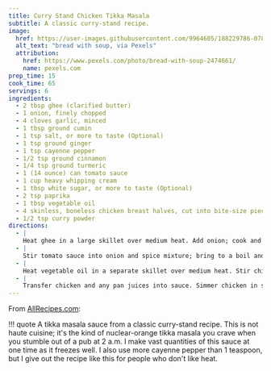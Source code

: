 ```yaml
---
title: Curry Stand Chicken Tikka Masala
subtitle: A classic curry-stand recipe.
image:
  href: https://user-images.githubusercontent.com/9964605/188229786-078084b4-6e2d-4305-9f70-9b8e8a4511cf.jpeg
  alt_text: "bread with soup, via Pexels"
  attribution:
    href: https://www.pexels.com/photo/bread-with-soup-2474661/
    name: pexels.com
prep_time: 15
cook_time: 65
servings: 6
ingredients:
  - 2 tbsp ghee (clarified butter)
  - 1 onion, finely chopped
  - 4 cloves garlic, minced
  - 1 tbsp ground cumin
  - 1 tsp salt, or more to taste (Optional)
  - 1 tsp ground ginger
  - 1 tsp cayenne pepper
  - 1/2 tsp ground cinnamon
  - 1/4 tsp ground turmeric
  - 1 (14 ounce) can tomato sauce
  - 1 cup heavy whipping cream
  - 1 tbsp white sugar, or more to taste (Optional)
  - 2 tsp paprika
  - 1 tbsp vegetable oil
  - 4 skinless, boneless chicken breast halves, cut into bite-size pieces
  - 1/2 tsp curry powder
directions:
  - |
    Heat ghee in a large skillet over medium heat. Add onion; cook and stir until translucent, about 5 minutes. Stir in garlic; cook and stir just until fragrant, about 1 minute. Stir cumin, 1 teaspoon salt, ginger, cayenne pepper, cinnamon, and turmeric into onion mixture; fry until fragrant, about 2 minutes.
  - |
    Stir tomato sauce into onion and spice mixture; bring to a boil and reduce heat to low. Simmer sauce for 10 minutes, then mix in cream, 1 tablespoon sugar, and paprika. Bring sauce back to a simmer and cook, stirring often, until sauce is thickened, 10 to 15 minutes.
  - |
    Heat vegetable oil in a separate skillet over medium heat. Stir chicken into hot oil; add curry powder. Sear chicken until lightly browned but still pink inside, about 3 minutes; stir often.
  - |
    Transfer chicken and any pan juices into sauce. Simmer chicken in sauce until no longer pink, about 30 minutes; adjust sugar and salt to taste.
---
```


From [AllRecipes.com](https://www.allrecipes.com/recipe/228293/curry-stand-chicken-tikka-masala-sauce/):

!!! quote
    A tikka masala sauce from a classic curry-stand recipe. This is not haute cuisine; it's the kind of nuclear-orange tikka masala you crave when you stumble out of a pub at 2 a.m. I make vast quantities of this sauce at one time as it freezes well. I also use more cayenne pepper than 1 teaspoon, but I give out the recipe like this for people who don't like heat.
